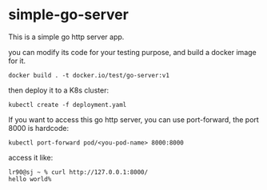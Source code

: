 # simple-go-server

This is a simple go http server app.

you can modify its code for your testing purpose, and build a docker image for it.
```shell
docker build . -t docker.io/test/go-server:v1
```

then deploy it to a K8s cluster:
```shell
kubectl create -f deployment.yaml
```

If you want to access this go http server, you can use port-forward, the port 8000 is hardcode:
```shell
kubectl port-forward pod/<you-pod-name> 8000:8000
```

access it like:
```shell
lr90@sj ~ % curl http://127.0.0.1:8000/
hello world%
```